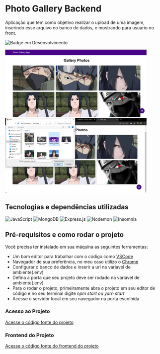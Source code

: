# Photo Gallery Backend 

Aplicação que tem como objetivo realizar o upload de uma imagem, inserindo esse arquivo no banco de dados, e mostrando para usuario no front.

![Badge em Desenvolvimento](http://img.shields.io/static/v1?label=STATUS&message=EM%20DESENVOLVIMENTO&color=GREEN&style=for-the-badge)

<img src="https://github.com/matheushenriquecsb/photo-gallery-backend/blob/main/image/Project.png?raw=true" width="455"/> <img src="https://github.com/matheushenriquecsb/photo-gallery-backend/blob/main/image/Project1 .png?raw=true" width="455"/>

## Tecnologias e dependências utilizadas

![JavaScript](https://img.shields.io/badge/javascript-%23323330.svg?style=for-the-badge&logo=javascript&logoColor=%23F7DF1E)
![MongoDB](https://img.shields.io/badge/MongoDB-%234ea94b.svg?style=for-the-badge&logo=mongodb&logoColor=white)
![Express.js](https://img.shields.io/badge/express.js-%23404d59.svg?style=for-the-badge&logo=express&logoColor=%2361DAFB)
![Nodemon](https://img.shields.io/badge/NODEMON-%23323330.svg?style=for-the-badge&logo=nodemon&logoColor=%BBDEAD)
![Insomnia](https://img.shields.io/badge/Insomnia-black?style=for-the-badge&logo=insomnia&logoColor=5849BE)

## Pré-requisitos e como rodar o projeto

  Você precisa ter instalado em sua máquina as seguintes ferramentas:<br>
- Um bom editor para trabalhar com o código como [VSCode](https://code.visualstudio.com/)<br>
- Navegador de sua preferência, no meu caso utilizo o [Chrome](https://www.google.com/intl/pt-BR/chrome/)<br>
- Configurar o banco de dados e inserir a url na variavel de ambiente(.env)<br>
- Defina a porta que seu projeto deve ser rodado na variavel de ambiente(.env)<br>
- Para o rodar o projeto, primeiramente abra o projeto em seu editor de código e no seu terminal digite <i>npm start ou yarn start</i><br>
- Acesse o servidor local em seu navegador na porta escolhida   

### Acesso ao Projeto

 [Acesse o código fonte do projeto](https://github.com/matheushenriquecsb/photo-gallery-backend) 
 
### Frontend do Projeto

 [Acesse o código fonte do frontend do projeto](https://github.com/matheushenriquecsb/photo-gallery-frontend) 
